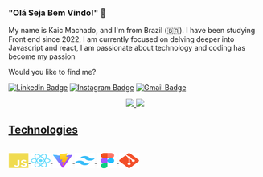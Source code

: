 ### "Olá Seja Bem Vindo!" 👋
My name is Kaic Machado, and I'm from Brazil (🇧🇷). I have been studying Front end since 2022, I am currently focused on delving deeper into Javascript and react, I am passionate about technology and coding has become my passion

Would you like to find me?

[![Linkedin Badge](https://img.shields.io/badge/-LinkedIn-blue?style=for-the-badge&logo=Linkedin&logoColor=white&link=https://www.linkedin.com/in/kaicmachado/)](https://www.linkedin.com/in/kaicmachado/)
[![Instagram Badge](https://img.shields.io/badge/-Instagram-%23E4405F?style=for-the-badge&logo=instagram&logoColor=white"&link=https://instagram.com/kaicmachado)](https://instagram.com/kaicmachado)
[![Gmail Badge](https://img.shields.io/badge/-Gmail-%23333?style=for-the-badge&logo=gmail&logoColor=white&link=mailto:kaicmachado2@gmail.com)](mailto:kaicmachado2@gmail.com)


 <div align= "center">
  <a href="https://github.com/KaicMachado">
  <img height="170em" src='https://github-readme-stats.vercel.app/api?username=KaicMachado&theme=dark&show_icons=true&hide=stars,commits)'/>
  <img height="170em" src="https://github-readme-stats.vercel.app/api/top-langs/?username=KaicMachado&layout=compact&langs_count=7&theme=dark"/>
</div>

## Technologies 
  <div style="display: inline_block"><br>
  <img align="center" alt="Js" height="30" width="40" src="https://raw.githubusercontent.com/devicons/devicon/master/icons/javascript/javascript-plain.svg">
  <img align="center" alt="React" height="30" width="40" src="https://raw.githubusercontent.com/devicons/devicon/master/icons/react/react-original.svg">
  <img align="center" alt="CSS" height="30" width="40" src="https://raw.githubusercontent.com/devicons/devicon/master/icons/vitejs/vitejs-original.svg">
  <img align="center" alt="CSS" height="30" width="40" src="https://raw.githubusercontent.com/devicons/devicon/master/icons/tailwindcss/tailwindcss-original.svg">
  <img align="center" alt="CSS" height="30" width="40" src="https://raw.githubusercontent.com/devicons/devicon/master/icons/figma/figma-original.svg">
  <img align="center" alt="CSS" height="30" width="40" src="https://raw.githubusercontent.com/devicons/devicon/master/icons/git/git-original.svg">
  </div>
  

 


